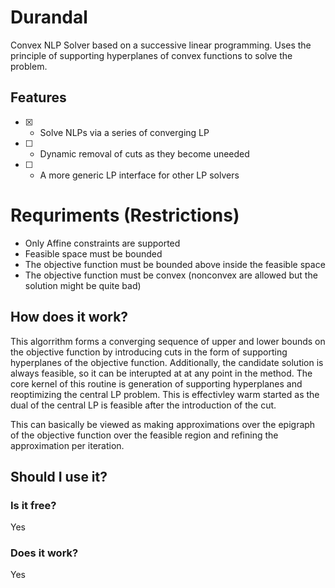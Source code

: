 # Durandal
Convex NLP Solver based on a successive linear programming. Uses the principle of supporting hyperplanes of convex functions to solve the problem.


## Features

- [x] - Solve NLPs via a series of converging LP
- [ ] - Dynamic removal of cuts as they become uneeded
- [ ] - A more generic LP interface for other LP solvers

# Requriments (Restrictions)

* Only Affine constraints are supported
* Feasible space must be bounded
* The objective function must be bounded above inside the feasible space
* The objective function must be convex (nonconvex are allowed but the solution might be quite bad)

## How does it work?

This algorrithm forms a converging sequence of upper and lower bounds on the objective function by introducing cuts in the form of supporting hyperplanes of the objective function. Additionally, the candidate solution is always feasible, so it can be interupted at at any point in the method. The core kernel of this routine is generation of supporting hyperplanes and reoptimizing the central LP problem. This is effectivley warm started as the dual of the central LP is feasible after the introduction of the cut.


This can basically be viewed as making approximations over the epigraph of the objective function over the feasible region and refining the approximation per iteration.

## Should I use it?

### Is it free?

Yes

### Does it work?

Yes
